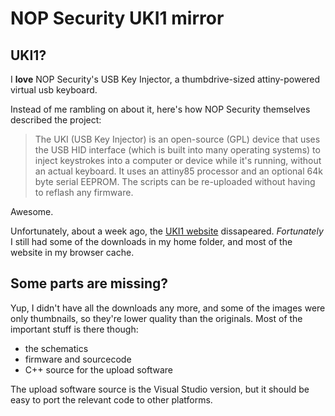 NOP Security UKI1 mirror
========================

UKI1?
-----
I **love** NOP Security's USB Key Injector, a thumbdrive-sized attiny-powered virtual usb keyboard.

Instead of me rambling on about it, here's how NOP Security themselves described the project:

> The UKI (USB Key Injector) is an open-source (GPL) device that uses the USB HID interface (which is built into many operating systems) to inject keystrokes into a computer or device while it's running, without an actual keyboard. It uses an attiny85 processor and an optional 64k byte serial EEPROM. The scripts can be re-uploaded without having to reflash any firmware.

Awesome.

Unfortunately, about a week ago, the [UKI1 website](http://www.nopsecurity.net/UKI1.htm) dissapeared.
*Fortunately* I still had some of the downloads in my home folder, and most of the website in my browser cache.

Some parts are missing?
-----------------------

Yup, I didn't have all the downloads any more, and some of the images were only thumbnails, so they're lower quality than the originals. Most of the important stuff is there though:

 - the schematics
 - firmware and sourcecode
 - C++ source for the upload software

The upload software source is the Visual Studio version, but it should be easy to port the relevant code to other platforms.
